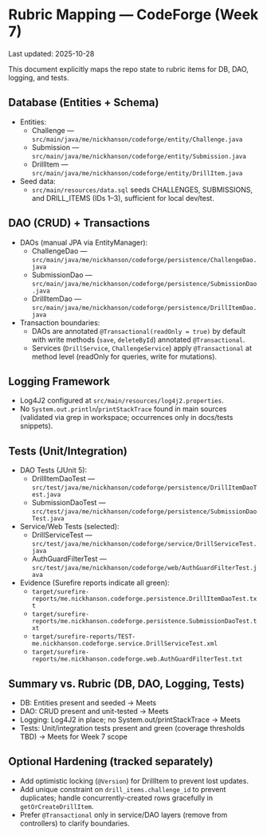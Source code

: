 # Rubric Mapping — CodeForge (Week 7)

Last updated: 2025-10-28

This document explicitly maps the repo state to rubric items for DB, DAO, logging, and tests.

## Database (Entities + Schema)
- Entities:
  - Challenge — `src/main/java/me/nickhanson/codeforge/entity/Challenge.java`
  - Submission — `src/main/java/me/nickhanson/codeforge/entity/Submission.java`
  - DrillItem — `src/main/java/me/nickhanson/codeforge/entity/DrillItem.java`
- Seed data:
  - `src/main/resources/data.sql` seeds CHALLENGES, SUBMISSIONS, and DRILL_ITEMS (IDs 1–3), sufficient for local dev/test.

## DAO (CRUD) + Transactions
- DAOs (manual JPA via EntityManager):
  - ChallengeDao — `src/main/java/me/nickhanson/codeforge/persistence/ChallengeDao.java`
  - SubmissionDao — `src/main/java/me/nickhanson/codeforge/persistence/SubmissionDao.java`
  - DrillItemDao — `src/main/java/me/nickhanson/codeforge/persistence/DrillItemDao.java`
- Transaction boundaries:
  - DAOs are annotated `@Transactional(readOnly = true)` by default with write methods (`save`, `deleteById`) annotated `@Transactional`.
  - Services (`DrillService`, `ChallengeService`) apply `@Transactional` at method level (readOnly for queries, write for mutations).

## Logging Framework
- Log4J2 configured at `src/main/resources/log4j2.properties`.
- No `System.out.println`/`printStackTrace` found in main sources (validated via grep in workspace; occurrences only in docs/tests snippets).

## Tests (Unit/Integration)
- DAO Tests (JUnit 5):
  - DrillItemDaoTest — `src/test/java/me/nickhanson/codeforge/persistence/DrillItemDaoTest.java`
  - SubmissionDaoTest — `src/test/java/me/nickhanson/codeforge/persistence/SubmissionDaoTest.java`
- Service/Web Tests (selected):
  - DrillServiceTest — `src/test/java/me/nickhanson/codeforge/service/DrillServiceTest.java`
  - AuthGuardFilterTest — `src/test/java/me/nickhanson/codeforge/web/AuthGuardFilterTest.java`
- Evidence (Surefire reports indicate all green):
  - `target/surefire-reports/me.nickhanson.codeforge.persistence.DrillItemDaoTest.txt`
  - `target/surefire-reports/me.nickhanson.codeforge.persistence.SubmissionDaoTest.txt`
  - `target/surefire-reports/TEST-me.nickhanson.codeforge.service.DrillServiceTest.xml`
  - `target/surefire-reports/me.nickhanson.codeforge.web.AuthGuardFilterTest.txt`

## Summary vs. Rubric (DB, DAO, Logging, Tests)
- DB: Entities present and seeded → Meets
- DAO: CRUD present and unit-tested → Meets
- Logging: Log4J2 in place; no System.out/printStackTrace → Meets
- Tests: Unit/integration tests present and green (coverage thresholds TBD) → Meets for Week 7 scope

## Optional Hardening (tracked separately)
- Add optimistic locking (`@Version`) for DrillItem to prevent lost updates.
- Add unique constraint on `drill_items.challenge_id` to prevent duplicates; handle concurrently-created rows gracefully in `getOrCreateDrillItem`.
- Prefer `@Transactional` only in service/DAO layers (remove from controllers) to clarify boundaries.

